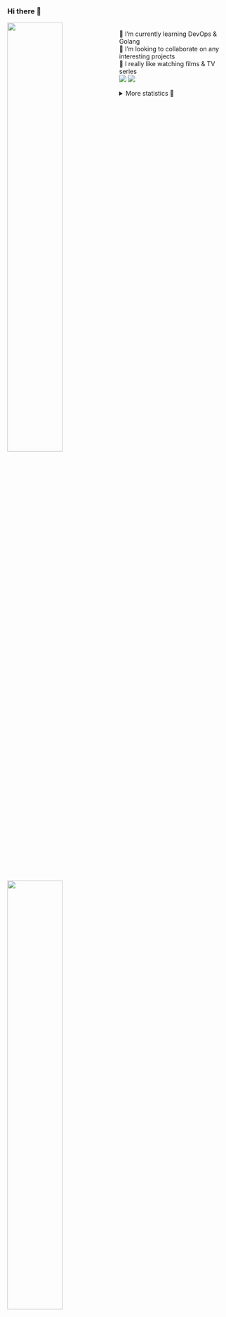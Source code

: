 ### Hi there 👋


[<img align="left" width="50%" src="https://github-readme-stats.vercel.app/api?username=rufusnufus&hide=issues&show_icons=true&count_private=true&theme=transparent&title_color=FF6F40&text_color=FBF9F8&icon_color=F48242&hide_border=true&hide_title=true#gh-dark-mode-only">](https://metrics.lecoq.io/rufusnufus#gh-dark-mode-only)
[<img align="left" width="50%" src="https://github-readme-stats.vercel.app/api?username=rufusnufus&hide=issues&show_icons=true&count_private=true&theme=transparent&title_color=FF6533&text_color=4D4644&icon_color=FF8038&hide_border=true&hide_title=true#gh-light-mode-only">](https://metrics.lecoq.io/rufusnufus#gh-light-mode-only)

<p>
  <br>
  🌱 I’m currently learning DevOps & Golang</br>
  👯 I’m looking to collaborate on any interesting projects</br>
  🎥 I really like watching films & TV series</br>
  <a href="https://linkedin.com/in/rufusnufus"><img src="https://img.shields.io/badge/linkedin-0077B5.svg?style=for-the-badge&logo=linkedin&logoColor=white"/></a>
  <a href="https://t.me/nufusrufus"><img src="https://img.shields.io/badge/-telegram-black?style=for-the-badge&color=blue&logo=telegram"/></a>
</p>

<p text-align="left">
<details>
  <summary>More statistics 👀</summary><br/>

<!--START_SECTION:waka-->
![Code Time](http://img.shields.io/badge/Code%20Time-765%20hrs%202%20mins-blue)

![Profile Views](http://img.shields.io/badge/Profile%20Views-1-blue)

**I'm a Night 🦉** 

```text
🌞 Morning                0 commits           ░░░░░░░░░░░░░░░░░░░░░░░░░   00.00 % 
🌆 Daytime                539 commits         ████████████░░░░░░░░░░░░░   48.25 % 
🌃 Evening                373 commits         ████████░░░░░░░░░░░░░░░░░   33.39 % 
🌙 Night                  205 commits         █████░░░░░░░░░░░░░░░░░░░░   18.35 % 
```
📅 **I'm Most Productive on Tuesday** 

```text
Monday                   64 commits          █░░░░░░░░░░░░░░░░░░░░░░░░   05.73 % 
Tuesday                  302 commits         ███████░░░░░░░░░░░░░░░░░░   27.04 % 
Wednesday                259 commits         ██████░░░░░░░░░░░░░░░░░░░   23.19 % 
Thursday                 29 commits          █░░░░░░░░░░░░░░░░░░░░░░░░   02.60 % 
Friday                   46 commits          █░░░░░░░░░░░░░░░░░░░░░░░░   04.12 % 
Saturday                 198 commits         ████░░░░░░░░░░░░░░░░░░░░░   17.73 % 
Sunday                   219 commits         █████░░░░░░░░░░░░░░░░░░░░   19.61 % 
```


📊 **This Week I Spent My Time On** 

```text
💬 Programming Languages: 
No Activity Tracked This Week

🔥 Editors: 
No Activity Tracked This Week
```

**I Mostly Code in Python** 

```text
Python                   10 repos            ███████░░░░░░░░░░░░░░░░░░   29.41 % 
HTML                     3 repos             ██░░░░░░░░░░░░░░░░░░░░░░░   08.82 % 
Java                     3 repos             ██░░░░░░░░░░░░░░░░░░░░░░░   08.82 % 
Shell                    2 repos             █░░░░░░░░░░░░░░░░░░░░░░░░   05.88 % 
Mustache                 2 repos             █░░░░░░░░░░░░░░░░░░░░░░░░   05.88 % 
```




 Last Updated on 30/10/2025 00:56:54 UTC
<!--END_SECTION:waka-->

</details>
</p>
